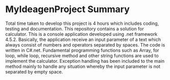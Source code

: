 # MyIdeagenProject Summary
Total time taken to develop this project is 4 hours which includes coding, testing and documentation.
This repository contains a solution for calculator.
This is a console application developed using .net framework 4.5.2. 
Basically, the application receive an input parameter of a text which always consist of numbers and operators separated by spaces. 
The code is written in C#.net. 
Fundamental programming functions such as Array, for loop, while loop, recursive method and other string functions are used to implement the calculator. 
Exception handling has been included to the main method mainly to handle any situation whereby the input parameter is not separated by empty space. 
